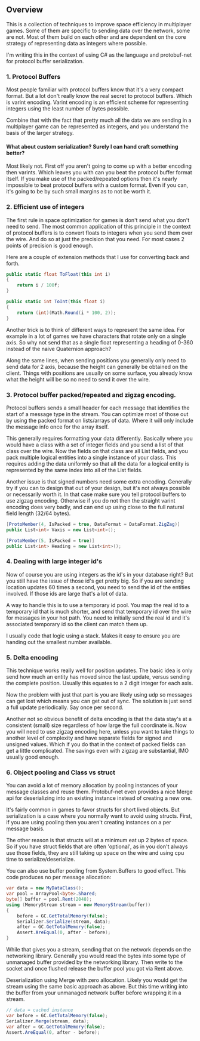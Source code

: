 
## Overview

This is a collection of techniques to improve space efficiency in multiplayer games.  Some of them are specific to sending data over the network, some are not.  Most of them build on each other and are dependent on the core strategy of representing data as integers where possible.

I'm writing this in the context of using C# as the language and protobuf-net for protocol buffer serialization.

### 1.  Protocol Buffers
Most people familiar with protocol buffers know that it's a very compact format.  But a lot don't really know the real secret to protocol buffers.  Which is varint encoding.  Varint encoding is an efficient scheme for representing integers using the least number of bytes possible.

Combine that with the fact that pretty much all the data we are sending in a multiplayer game can be represented as integers, and you understand the basis of the larger strategy.

#### What about custom serialization?  Surely I can hand craft something better?
Most likely not.  First off you aren't going to come up with a better encoding then varints.  Which leaves you with can you beat the protocol buffer format itself.  If you make use of the packed/repeated options then it's nearly impossible to beat protocol buffers with a custom format.  Even if you can, it's going to be by such small margins as to not be worth it.


### 2.  Efficient use of integers
The first rule in space optimization for games is don't send what you don't need to send.  The most common application of this principle in the context of protocol buffers is to convert floats to integers when you send them over the wire.  And do so at just the precision that you need.  For most cases 2 points of precision is good enough.

Here are a couple of extension methods that I use for converting back and forth.

```csharp
public static float ToFloat(this int i)
{
    return i / 100f;
}

public static int ToInt(this float i)
{
    return (int)(Math.Round(i * 100, 2));
}
```

Another trick is to think of different ways to represent the same idea.  For example in a lot of games we have characters that rotate only on a single axis.  So why not send that as a single float representing a heading of 0-360 instead of the naive Quaternion approach?

Along the same lines, when sending positions you generally only need to send data for 2 axis, because the height can generally be obtained on the client.  Things with positions are usually on some surface, you already know what the height will be so no need to send it over the wire.

### 3. Protocol buffer packed/repeated and zigzag encoding.

Protocol buffers sends a small header for each message that identifies the start of a message type in the stream.  You can optimize most of those out by using the packed format on lists/arrays of data.  Where it will only include the message info once for the array itself.

This generally requires formatting your data differently.  Basically where you would have a class with a set of integer fields and you send a list of that class over the wire.  Now the fields on that class are all List fields, and you pack multiple logical entities into a single instance of your class.  This requires adding the data uniformly so that all the data for a logical entity is represented by the same index into all of the List fields.
  
Another issue is that signed numbers need some extra encoding.  Generally try if you can to design that out of your design, but it's not always possible or necessarily worth it.  In that case make sure you tell protocol buffers to use zigzag encoding.  Otherwise if you do not then the straight varint encoding does very badly, and can end up using close to the full natural field length (32/64 bytes).

```csharp
[ProtoMember(4, IsPacked = true, DataFormat = DataFormat.ZigZag)]
public List<int> Vaxis = new List<int>();

[ProtoMember(5, IsPacked = true)]
public List<int> Heading = new List<int>();
```

### 4. Dealing with large integer id's
Now of course you are using integers as the id's in your database right?  But you still have the issue of those id's get pretty big.  So if you are sending location updates 60 times a second, you need to send the id of the entities involved.  If those ids are large that's a lot of data.

A way to handle this is to use a temporary id pool.  You map the real id to a temporary id that is much shorter, and send that temporary id over the wire for messages in your hot path.  You need to initially send the real id and it's associated temporary id so the client can match them up.

I usually code that logic using a stack.  Makes it easy to ensure you are handing out the smallest number available.

### 5. Delta encoding
This technique works really well for position updates.  The basic idea is only send how much an entity has moved since the last update, versus sending the complete position.  Usually this equates to a 2 digit integer for each axis.  

Now the problem with just that part is you are likely using udp so messages can get lost which means you can get out of sync.  The solution is just send a full update periodically.  Say once per second.

Another not so obvious benefit of delta encoding is that the data stay's at a consistent (small) size regardless of how large the full coordinate is.  Now you will need to use zigzag encoding here, unless you want to take things to another level of complexity and have separate fields for signed and unsigned values. Which if you do that in the context of packed fields can get a little complicated.  The savings even with zigzag are substantial, IMO usually good enough.

### 6. Object pooling and Class vs struct

You can avoid a lot of memory allocation by pooling instances of your message classes and reuse them.  Protobuf-net even provides a nice Merge api for deserializing into an existing instance instead of creating a new one.

It's fairly common in games to favor structs for short lived objects.  But serialization is a case where you normally want to avoid using structs.  First, if you are using pooling then you aren't creating instances on a per message basis.  

The other reason is that structs will at a minimum eat up 2 bytes of space.  So if you have struct fields that are often 'optional', as in you don't always use those fields, they are still taking up space on the wire and using cpu time to serialize/deserialize.

You can also use buffer pooling from System.Buffers to good effect.  This code produces no per message allocation:
```csharp
var data = new MyDataClass();
var pool = ArrayPool<byte>.Shared;
byte[] buffer = pool.Rent(2048);
using (MemoryStream stream = new MemoryStream(buffer))
{
    before = GC.GetTotalMemory(false);
    Serializer.Serialize(stream, data);
    after = GC.GetTotalMemory(false);
    Assert.AreEqual(0, after - before);
}
```
While that gives you a stream, sending that on the network depends on the networking library.  Generally you would read the bytes into some type of unmanaged buffer provided by the networking library.  Then write to the socket and once flushed release the buffer pool you got via Rent above.

Deserialization using Merge with zero allocation.  Likely you would get the stream using the same basic approach as above.  But this time writing into the buffer from your unmanaged network buffer before wrapping it in a stream.

```csharp
// data = cached instance
var before = GC.GetTotalMemory(false);
Serializer.Merge(stream, data);
var after = GC.GetTotalMemory(false);
Assert.AreEqual(0, after - before);
```
